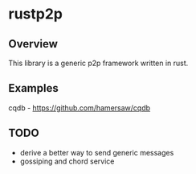 rustp2p
=======

Overview
--------
This library is a generic p2p framework written in rust.

Examples
--------
cqdb - https://github.com/hamersaw/cqdb

TODO
----
* derive a better way to send generic messages
* gossiping and chord service
